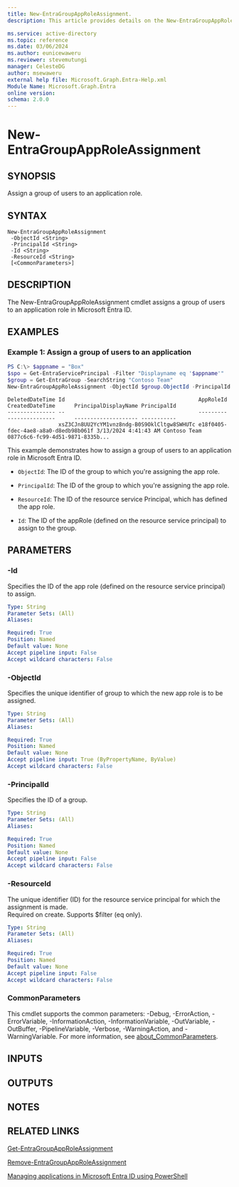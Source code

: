 ```yaml
---
title: New-EntraGroupAppRoleAssignment.
description: This article provides details on the New-EntraGroupAppRoleAssignment command.

ms.service: active-directory
ms.topic: reference
ms.date: 03/06/2024
ms.author: eunicewaweru
ms.reviewer: stevemutungi
manager: CelesteDG
author: msewaweru
external help file: Microsoft.Graph.Entra-Help.xml
Module Name: Microsoft.Graph.Entra
online version:
schema: 2.0.0
---
```


# New-EntraGroupAppRoleAssignment

## SYNOPSIS
Assign a group of users to an application role.

## SYNTAX

```
New-EntraGroupAppRoleAssignment 
 -ObjectId <String> 
 -PrincipalId <String> 
 -Id <String> 
 -ResourceId <String>
 [<CommonParameters>]
```

## DESCRIPTION
The New-EntraGroupAppRoleAssignment cmdlet assigns a group of users to an application role in Microsoft Entra ID.

## EXAMPLES

### Example 1: Assign a group of users to an application
```powershell
PS C:\> $appname = "Box"
$spo = Get-EntraServicePrincipal -Filter "Displayname eq '$appname'"
$group = Get-EntraGroup -SearchString "Contoso Team"
New-EntraGroupAppRoleAssignment -ObjectId $group.ObjectId -PrincipalId $group.ObjectId -ResourceId $spo.ObjectId -Id $spo.Approles[1].id
```
```output
DeletedDateTime Id                                          AppRoleId                            CreatedDateTime      PrincipalDisplayName PrincipalId
--------------- --                                          ---------                            ---------------      -------------------- -----------
                xsZ3CJn8UU2YcYM1vnz8ndg-B0S9OklCltgw8SWHUTc e18f0405-fdec-4ae8-a8a0-d8edb98b061f 3/13/2024 4:41:43 AM Contoso Team         0877c6c6-fc99-4d51-9871-8335b...
```

This example demonstrates how to assign a group of users to an application role in Microsoft Entra ID.  

- `ObjectId`: The ID of the group to which you're assigning the app role.

- `PrincipalId`: The ID of the group to which you're assigning the app role.

- `ResourceId`: The ID of the resource service Principal, which has defined the app role.

- `Id`: The ID of the appRole (defined on the resource service principal) to assign to the group.

## PARAMETERS

### -Id
Specifies the ID of the app role (defined on the resource service principal) to assign.

```yaml
Type: String
Parameter Sets: (All)
Aliases:

Required: True
Position: Named
Default value: None
Accept pipeline input: False
Accept wildcard characters: False
```

### -ObjectId
Specifies the unique identifier of group to which the new app role is to be assigned.

```yaml
Type: String
Parameter Sets: (All)
Aliases:

Required: True
Position: Named
Default value: None
Accept pipeline input: True (ByPropertyName, ByValue)
Accept wildcard characters: False
```

### -PrincipalId
Specifies the ID of a group.

```yaml
Type: String
Parameter Sets: (All)
Aliases:

Required: True
Position: Named
Default value: None
Accept pipeline input: False
Accept wildcard characters: False
```

### -ResourceId
The unique identifier (ID) for the resource service principal for which the assignment is made.  
Required on create. Supports $filter (eq only).

```yaml
Type: String
Parameter Sets: (All)
Aliases:

Required: True
Position: Named
Default value: None
Accept pipeline input: False
Accept wildcard characters: False
```

### CommonParameters
This cmdlet supports the common parameters: -Debug, -ErrorAction, -ErrorVariable, -InformationAction, -InformationVariable, -OutVariable, -OutBuffer, -PipelineVariable, -Verbose, -WarningAction, and -WarningVariable. For more information, see [about_CommonParameters](https://go.microsoft.com/fwlink/?LinkID=113216).

## INPUTS

## OUTPUTS

## NOTES

## RELATED LINKS

[Get-EntraGroupAppRoleAssignment](Get-EntraGroupAppRoleAssignment.md)

[Remove-EntraGroupAppRoleAssignment](Remove-EntraGroupAppRoleAssignment.md)

[Managing applications in Microsoft Entra ID using PowerShell](https://channel9.msdn.com/Series/Azure-Active-Directory-Videos-Demos/ManageAppsAzureADPowerShell)

